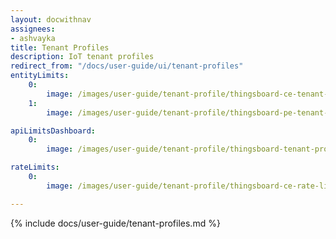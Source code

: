 ```yaml
---
layout: docwithnav
assignees:
- ashvayka
title: Tenant Profiles
description: IoT tenant profiles
redirect_from: "/docs/user-guide/ui/tenant-profiles"
entityLimits:
    0:
        image: /images/user-guide/tenant-profile/thingsboard-ce-tenant-profiles-entity-limits.png  
    1:
        image: /images/user-guide/tenant-profile/thingsboard-pe-tenant-profiles-entity-limits.png  

apiLimitsDashboard:
    0:
        image: /images/user-guide/tenant-profile/thingsboard-tenant-profiles-api-limits-dashboard.png  

rateLimits:
    0:
        image: /images/user-guide/tenant-profile/thingsboard-ce-rate-limits.png  

---
```


{% include docs/user-guide/tenant-profiles.md %}
